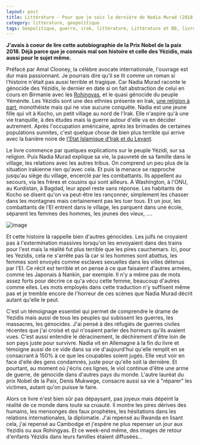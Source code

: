 ```yaml
---
layout: post
title: Littérature - Pour que je sois la dernière de Nadia Murad (2018)
category: litterature, geopolitique
tags: Geopolitique, guerre, irak, littérature, Littérature et BD, livre, syrie, témoignage
---
```

**J'avais à coeur de lire cette autobiographie de la Prix Nobel de la paix 2018. Déjà parce que je connais mal son histoire et celle des Yézidis, mais aussi pour le sujet même.**

Préfacé par Amal Clooney, la célèbre avocate internationale, l'ouvrage est dur mais passionnant. Je pourrais dire qu'il se lit comme un roman si l'histoire n'était pas aussi terrible et tragique. Car Nadia Murad raconte le génocide des Yézidis, le dernier en date si on fait abstraction de celui en cours en Birmanie avec les <a href="https://cheziceman.wordpress.com/2013/03/27/birmanie-rohingyas-ces-parias-ignores-du-monde/">Rohingyas</a>, et le quasi génocide du peuple Yéménite. Les Yézidis sont une des ethnies présente en Irak, <a href="https://fr.wikipedia.org/wiki/Yézidisme">une religion à part</a>, monothéiste mais qui ne vise aucune conquête. Nadia est une jeune fille qui vit à Kocho, un petit village au nord de l'Irak. Elle n'aspire qu'à une vie tranquille, à des études mais la guerre autour d'elle va en décider autrement. Après l'occupation américaine, après les brimades de certaines populations sunnites, c'est quelque chose de bien plus terrible qui arrive avec la banière noire de <a href="https://cheziceman.wordpress.com/2018/01/29/geopolitique-syrie-irak-vers-une-nouvelle-stabilite/">l'Etat Islamique d'Irak et du Levant</a>. 

Le livre commence par quelques explications sur le peuple Yézidi, sur sa religion. Puis Nadia Murad explique sa vie, la pauvreté de sa famille dans le village, les relations avec les autres tribus. On comprend un peu plus de la situation irakienne rien qu'avec cela. Et puis la menace se rapproche jusqu'au siège du village, encerclé par les combattants. Ils appellent au secours, via les frères et cousins qui sont ailleurs. A Washington, à l'ONU, au Kurdistan, à Bagdad, leur appel reste sans réponse. Les habitants de Kocho se disent qu'on va peut-être les rançonner, simplement les chasser dans les montagnes mais certainement pas les tuer tous. Et un jour, les combattants de l'EI entrent dans le village, les parquent dans une école, séparent les femmes des hommes, les jeunes des vieux, ....

![image](https://cheziceman.files.wordpress.com/2018/11/pour-que-je-sois-la-derniere-tp.jpg)

Et cette histoire là rappelle bien d'autres génocides. Les juifs ne croyaient pas à l'extermination massives lorsqu'on les envoyaient dans des trains pour l'est mais la réalité fut plus terrible que les pires cauchemars. Ici, pour les Yezidis, cela ne s'arrête pas là car si les hommes sont abattus, les femmes sont envoyés comme esclaves sexuelles dans les villes détenus par l'EI. Ce récit est terrible et on pense à ce que faisaient d'autres armées, comme les Japonais à Nankin, par exemple. Il n'y a même pas de mots assez forts pour décrire ce qu'a vécu cette femme, beaucoup d'autres comme elles. Les mots employés dans cette traduction n'y suffisent même pas et je tremble encore de l'horreur de ces scènes que Nadia Murad décrit autant qu'elle le peut.

C'est un témoignage essentiel qui permet de comprendre le drame de Yezidis mais aussi de tous les peuples qui subissent les guerres, les massacres, les génocides. J'ai pensé à des réfugiés de guerres civiles récentes que j'ai croisé et qui n'osaient parler des horreurs qu'ils avaient vues. C'est aussi entendre le déracinement, le déchirement d'être loin de son pays juste pour survivre. Nadia vit en Allemagne à la fin du livre et témoigne aussi de ce vide dans sa vie d'aujourd'hui qu'elle remplit en se consacrant à 150% à ce que les coupables soient jugés. Elle veut voir en face d'elle des gens condamnés, juste pour qu'elle soit la dernière. Et pourtant, au moment où j'écris ces lignes, le viol continue d'être une arme de guerre, de génocide dans d'autres pays du monde. L'autre lauréat du prix Nobel de la Paix, Denis Mukwege, consacre aussi sa vie à "réparer" les victimes, autant qu'on puisse le faire. 

Alors ce livre n'est bien sûr pas dépaysant, pas joyeux mais dépeint la réalité de ce monde dans toute sa cruauté. Il montre les pires dérives des humains, les mensonges des faux prophètes, les hésitations dans les relations internationales, la diplomatie. J'ai repensé au Rwanda en lisant cela, j'ai repensé au Cambodge et j'espère ne plus repenser un jour aux Yezidis ou aux Rohingyas. Et ce week-end même, des images de retour d'enfants Yézidis dans leurs familles étaient diffusées...
